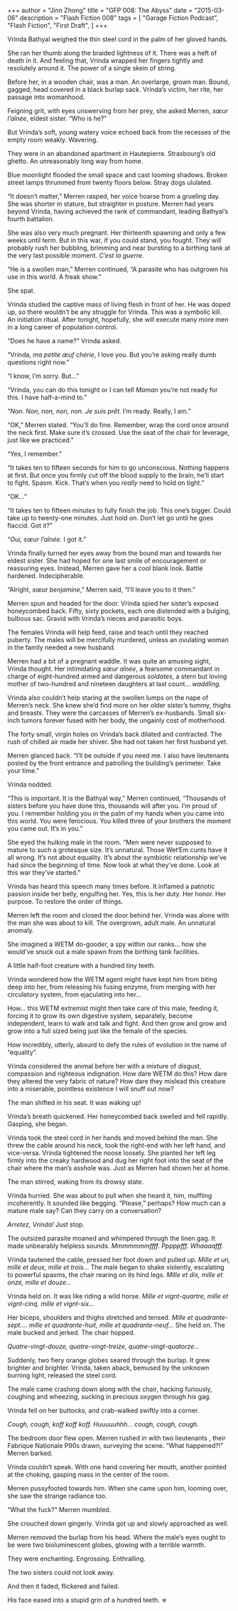 +++
author = "Jinn Zhong"
title = "GFP 008: The Abyss"
date = "2015-03-06"
description = "Flash Fiction 008"
tags = [
    "Garage Fiction Podcast",
    "Flash Fiction",
    "First Draft",
]
+++

Vrinda Bathyal weighed the thin steel cord in the palm of her gloved hands. 

She ran her thumb along the braided lightness of it. There was a heft of death in it. And feeling that, Vrinda wrapped her fingers tightly and resolutely around it. The power of a single skein of string.

Before her, in a wooden chair, was a man. An overlarge, grown man. Bound, gagged, head covered in a black burlap sack.  Vrinda’s victim, her rite, her passage into womanhood.

Feigning grit, with eyes unswerving from her prey, she asked Merren, _sœur l’aînée_, eldest sister.  “Who is he?”

But Vrinda’s soft, young watery voice echoed back from the recesses of the empty room weakly. Wavering. 

They were in an abandoned apartment in Hautepierre. Strasbourg’s old ghetto. An unreasonably long way from home.

Blue moonlight flooded the small space and cast looming shadows. Broken street lamps thrummed from twenty floors below. Stray dogs ululated.

“It doesn’t matter,” Merren rasped, her voice hoarse from a grueling day. She was shorter in stature, but straighter in posture. Merren had years beyond Vrinda, having achieved the rank of commandant, leading Bathyal’s fourth battalion.

She was also very much pregnant. Her thirteenth spawning and only a few weeks until term. But in this war, if you could stand, you fought. They will probably rush her bubbling, brimming and near bursting to a birthing tank at the very last possible moment. _C’est la guerre._

“He is a swollen man,” Merren continued, “A parasite who has outgrown his use in this world. A freak show.”

She spat.

Vrinda studied the captive mass of living flesh in front of her. He was doped up, so there wouldn’t be any struggle for Vrinda. This was a symbolic kill. An initiation ritual. After tonight, hopefully, she will execute many more men in a long career of population control.

“Does he have a name?” Vrinda asked.

“Vrinda, _ma petite œuf chérie_, I love you. But you’re asking really dumb questions right now.”

“I know, I’m sorry. But...”

“Vrinda, you can do this tonight or I can tell _Maman_ you’re not ready for this. I have half-a-mind to.”

“_Non. Non, non, non, non. Je suis prêt._ I’m ready. Really, I am.”

“OK,” Merren stated. “You’ll do fine. Remember, wrap the cord once around the neck first. Make sure it’s crossed. Use the seat of the chair for leverage, just like we practiced.”

“Yes, I remember.”

“It takes ten to fifteen seconds for him to go unconscious. Nothing happens at first. But once you firmly cut off the blood supply to the brain, he’ll start to fight. Spasm. Kick. That’s when you _really_ need to hold on tight.”

“OK...”

“It takes ten to fifteen _minutes_ to fully finish the job. This one’s bigger. Could take up to twenty-one minutes. Just hold on. Don’t let go until he goes flaccid. Got it?”

“_Oui, sœur l’aînée._ I got it.”

Vrinda finally turned her eyes away from the bound man and towards her eldest sister. She had hoped for one last smile of encouragement or reassuring eyes. Instead, Merren gave her a cool blank look. Battle hardened. Indecipherable.

“Alright, _sœur benjamine_,” Merren said, “I’ll leave you to it then.”

Merren spun and headed for the door. Vrinda spied her sister’s exposed honeycombed back. Fifty, sixty pockets, each one distended with a bulging, bulbous sac. Gravid with Vrinda’s nieces and parasitic boys.

The females Vrinda will help feed, raise and teach until they reached puberty. The males will be mercifully murdered, unless an ovulating woman in the family needed a new husband.

Merren had a bit of a pregnant waddle. It was quite an amusing sight, Vrinda thought. Her intimidating _sœur aînée_, a fearsome commandant in charge of eight-hundred armed and dangerous _soldates_, a stern but loving mother of two-hundred and nineteen daughters at last count... _waddling_.

Vrinda also couldn’t help staring at the swollen lumps on the nape of Merren’s neck. She knew she’d find more on her older sister’s tummy, thighs and breasts. They were the carcasses of Merren’s ex-husbands. Small six-inch tumors forever fused with her body, the ungainly cost of motherhood.

The forty small, virgin holes on Vrinda’s back dilated and contracted. The rush of chilled air made her shiver. She had not taken her first husband yet.

Merren glanced back. “I’ll be outside if you need me. I also have lieutenants posted by the front entrance and patrolling the building’s perimeter. Take your time.”

Vrinda nodded.

“This is important. It is the Bathyal way,” Merren continued, “Thousands of sisters before you have done this, thousands will after you. I’m proud of you. I remember holding you in the palm of my hands when you came into this world. You were ferocious. You killed three of your brothers the moment you came out. It’s in you.”

She eyed the hulking male in the room. “Men were never supposed to mature to such a grotesque size. It’s unnatural. Those Wet‘Em cunts have it all wrong. It’s not about equality. It’s about the symbiotic relationship we’ve had since the beginning of time. Now look at what they’ve done. Look at this war they’ve started.”

Vrinda has heard this speech many times before. It inflamed a patriotic passion inside her belly, engulfing her. Yes, this is her duty. Her honor. Her purpose. To restore the order of things.

Merren left the room and closed the door behind her. Vrinda was alone with the man she was about to kill. The overgrown, adult male. An unnatural anomaly. 

She imagined a WETM do-gooder, a spy within our ranks... how she would’ve snuck out a male spawn from the birthing tank facilities. 

A little half-foot creature with a hundred tiny teeth. 

Vrinda wondered how the WETM agent might have kept him from biting deep into her, from releasing his fusing enzyme, from merging with her circulatory system, from ejaculating into her...

How... this WETM extremist might then take care of this male, feeding it, forcing it to grow its own digestive system, separately, become independent, learn to walk and talk and fight. And then grow and grow and grow into a full sized being just like the female of the species.

How incredibly, utterly, absurd to defy the rules of evolution in the name of “equality”.

Vrinda considered the animal before her with a mixture of disgust, compassion and righteous indignation. How dare WETM do this? How dare they altered the very fabric of nature? How dare they mislead this creature into a miserable, pointless existence I will snuff out now?

The man shifted in his seat. It was waking up!

Vrinda’s breath quickened. Her honeycombed back swelled and fell rapidly. Gasping, she began. 

Vrinda took the steel cord in her hands and moved behind the man. She threw the cable around his neck, took the right-end with her left hand, and vice-versa. Vrinda tightened the noose loosely. She planted her left leg firmly into the creaky hardwood and dug her right foot into the seat of the chair where the man’s asshole was. Just as Merren had shown her at home.

The man stirred, waking from its drowsy state.

Vrinda hurried. She was about to pull when she heard it, him, muffling incoherently. It sounded like begging. “Please,” perhaps? How much can a mature male say? Can they carry on a conversation?

_Arretez, Vrinda!_ Just stop.

The outsized parasite moaned and whimpered through the linen gag. It made unbearably helpless sounds. _Mmmmmmmffff. Pppppfff. Whaaaafff._

Vrinda tautened the cable, pressed her foot down and pulled up. _Mille et un, mille et deux, mille et trois.._. The male began to shake violently, escalating to powerful spasms, the chair rearing on its hind legs. _Mille et dix, mille et onze, mille et douze..._

Vrinda held on. It was like riding a wild horse. _Mille et vignt-quartre, mille et vignt-cinq, mille et vignt-six..._

Her biceps, shoulders and thighs stretched and tensed. _Mille et quadrante-sept.... mille et quadrante-huit, mille et quadrante-neuf..._ She held on. The male bucked and jerked. The chair hopped.

_Quatre-vingt-douze, quatre-vingt-treize, quatre-vingt-quatorze..._

Suddenly, two fiery orange globes seared through the burlap. It grew brighter and brighter. Vrinda, taken aback, bemused by the unknown burning light, released the steel cord.

The male came crashing down along with the chair, hacking furiously, coughing and wheezing, sucking in precious oxygen through his gag.

Vrinda fell on her buttocks, and crab-walked swiftly into a corner.

_Cough, cough, koff koff koff. Huuuuuhhh... cough, cough, cough._

The bedroom door flew open. Merren rushed in with two lieutenants , their Fabrique Nationale P90s drawn, surveying the scene.
“What happened?!” Merren barked.

Vrinda couldn’t speak. With one hand covering her mouth, another pointed at the choking, gasping mass in the center of the room.

Merren pussyfooted towards him. When she came upon him, looming over, she saw the strange radiance too.

“What the fuck?” Merren mumbled.

She crouched down gingerly. Vrinda got up and slowly approached as well. 

Merren removed the burlap from his head. Where the male’s eyes ought to be were two bioluminescent globes, glowing with a terrible warmth. 

They were enchanting. Engrossing. Enthralling.

The two sisters could not look away.

And then it faded, flickered and failed. 

His face eased into a stupid grin of a hundred teeth. ☣
